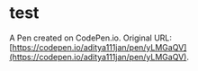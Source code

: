 # test

A Pen created on CodePen.io. Original URL: [https://codepen.io/aditya111jan/pen/yLMGaQV](https://codepen.io/aditya111jan/pen/yLMGaQV).


